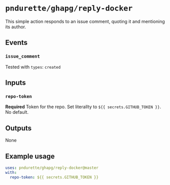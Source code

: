 # `pndurette/ghapg/reply-docker`

This simple action responds to an issue comment, quoting it and mentioning its author.

## Events

### `issue_comment` 

Tested with `types`: `created`

## Inputs

### `repo-token`

**Required** Token for the repo. Set literallty to `${{ secrets.GITHUB_TOKEN }}`. No default.

## Outputs

None

## Example usage

```yaml
uses: pndurette/ghapg/reply-docker@master
with:
  repo-token: ${{ secrets.GITHUB_TOKEN }}
```